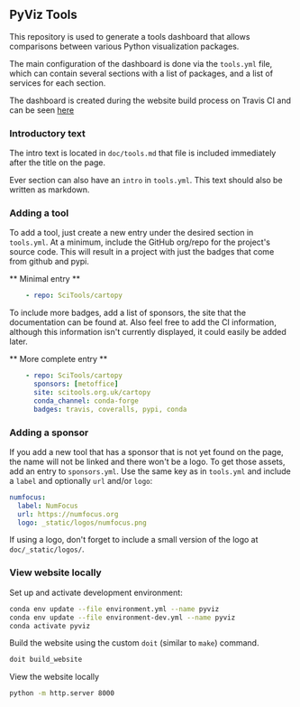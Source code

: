 ## PyViz Tools

This repository is used to generate a tools dashboard that allows comparisons between various Python visualization packages.

The main configuration of the dashboard is done via the ``tools.yml`` file, which can contain several sections with a list of packages, and a list of services for each section.

The dashboard is created during the website build process on Travis CI and can be seen [here](http://pyviz.org/tools.html)


### Introductory text

The intro text is located in `doc/tools.md` that file is included immediately after the title on the page.

Ever section can also have an `intro` in `tools.yml`. This text should also be written as markdown.

### Adding a tool

To add a tool, just create a new entry under the desired section in ``tools.yml``. At a minimum, include the GitHub org/repo for the project's source code. This will result in a project with just the badges that come from github and pypi.

** Minimal entry **

```yaml
    - repo: SciTools/cartopy
```

To include more badges, add a list of sponsors, the site that the documentation can be found at. Also feel free to add the CI information, although this information isn't currently displayed, it could easily be added later.

** More complete entry **

```yaml
    - repo: SciTools/cartopy
      sponsors: [metoffice]
      site: scitools.org.uk/cartopy
      conda_channel: conda-forge
      badges: travis, coveralls, pypi, conda
```

### Adding a sponsor

If you add a new tool that has a sponsor that is not yet found on the page, the name will not be linked and there won't be a logo. To get those assets, add an entry to ``sponsors.yml``. Use the same key as in ``tools.yml`` and include a `label` and optionally `url` and/or `logo`:

```yaml
numfocus:
  label: NumFocus
  url: https://numfocus.org
  logo: _static/logos/numfocus.png
```

If using a logo, don't forget to include a small version of the logo at `doc/_static/logos/`.

### View website locally

Set up and activate development environment:

```bash
conda env update --file environment.yml --name pyviz
conda env update --file environment-dev.yml --name pyviz
conda activate pyviz
```

Build the website using the custom ``doit`` (similar to `make`) command.

```bash
doit build_website
```

View the website locally

```bash
python -m http.server 8000
```

